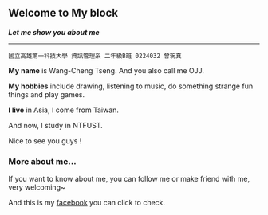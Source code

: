 ## Welcome to My block ##
***Let me show you about me***
****

    國立高雄第一科技大學 資訊管理系 二年級B班 0224032 曾琬真

**My name**  is Wang-Cheng Tseng. And  you also call me OJJ.
 
**My hobbies** include drawing, listening to music, do something strange         fun things and play games.
 
**I live** in Asia, I come from Taiwan. 
 
And now, I study in NTFUST.
 
Nice to see you guys !
 
### More about me... ###

If you want to know about me, you can follow me or make friend with me, very welcoming~

And this is my [facebook](https://www.facebook.com/ceng.w.zhen) you can click to check.


